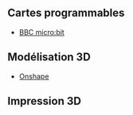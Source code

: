## Cartes programmables

- [BBC micro:bit](./bbc_microbit/)

## Modélisation 3D

- [Onshape](./onshape/)

<!--https://3dp.rocks/lithophane/  -->

## Impression 3D



